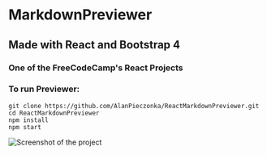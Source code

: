 # MarkdownPreviewer
## Made with React and Bootstrap 4
### One of the FreeCodeCamp's React Projects
### To run Previewer:
	git clone https://github.com/AlanPieczonka/ReactMarkdownPreviewer.git
	cd ReactMarkdownPreviewer
	npm install
	npm start 
![Screenshot of the project](https://user-images.githubusercontent.com/20932829/29997797-dd9318f4-901c-11e7-8d27-2a8b71f665c3.jpg)
